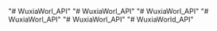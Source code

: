 "# WuxiaWorl_API" 
"# WuxiaWorl_API" 
"# WuxiaWorl_API" 
"# WuxiaWorl_API" 
"# WuxiaWorl_API" 
"# WuxiaWorld_API" 
